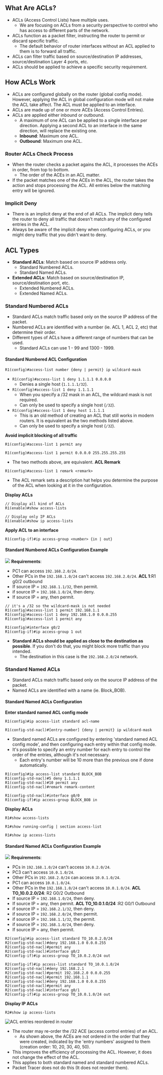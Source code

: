 ## What Are ACLs?
* ACLs (Access Control Lists) have multiple uses.
	* We are focusing on ACLs from a security perspective to control who has access to different parts of the network.
* ACLs function as a packet filter, instructing the router to permit or discard specific traffic.
	* The default behavior of router interfaces without an ACL applied to them is to forward all traffic.
* ACLs can filter traffic based on source/destination IP addresses, source/destination Layer 4 ports, etc.
* ACLs should be applied to achieve a specific security requirement.
## How ACLs Work
* ACLs are configured globally on the router (global config mode). However, applying the ACL in global configuration mode will not make the ACL take affect. The ACL must be applied to an interface.
* ACLs are made up of one or more ACEs (Access Control Entries).
* ACLs are applied either inbound or outbound.
	* A maximum of one ACL can be applied to a single interface per direction. Applying a second ACL to an interface in the same direction, will replace the existing one.
	* **Inbound**: Maximum one ACL.
	* **Outbound**: Maximum one ACL.
### Router ACLs Check Process
* When the router checks a packet agains the ACL, it processes the ACEs in order, from top to bottom.
	* The order of the ACEs in an ACL matter.
* If the packet matches one of the ACEs in the ACL, the router takes the action and stops processing the ACL. All entries below the matching entry will be ignored.
### Implicit Deny
* There is an implicit deny at the end of all ACLs. The implicit deny tells the router to deny all traffic that doesn't match any of the configured entries in the ACL.
* Always be aware of the implicit deny when configuring ACLs, or you might deny traffic that you didn't want to deny.
## ACL Types
* **Standard ACLs**: Match based on source IP address only.
	* Standard Numbered ACLs.
	* Standard Named ACLs.
* **Extended ACLs**: Match based on source/destination IP, source/destination port, etc.
	* Extended Numbered ACLs.
	* Extended Named ACLs.
### Standard Numbered ACLs
* Standard ACLs match traffic based only on the source IP address of the packet.
* Numbered ACLs are identified with a number (ie. ACL 1, ACL 2, etc) that determine their order.
* Different types of ACLs have a different range of numbers that can be used.
	* Standard ACLs can use 1 - 99 and 1300 - 1999.
#### Standard Numbered ACL Configuration
```
R1(config)#access-list number {deny | permit} ip wildcard-mask
```
* `R1(config)#access-list 1 deny 1.1.1.1 0.0.0.0` 
	* Denies a single host (`1.1.1.1/32`).
* `R1(config)#access-list 1 deny 1.1.1.1` 
	* When you specify a /32 mask in an ACL, the wildcard mask is not required.
	* Can only be used to specify a single host (`/32`).
* `R1(config)#access-list 1 deny host 1.1.1.1`
	* This is an old method of creating an ACL that still works in modern routers. It is equivalent as the two methods listed above.
	* Can only be used to specify a single host (`/32`).

**Avoid implicit blocking of all traffic**
```
R1(config)#access-list 1 permit any

R1(config)#access-list 1 permit 0.0.0.0 255.255.255.255
```
* The two methods above, are equivalent.
**ACL Remark**
```
R1(config)#access-list 1 remark <remark>
```
* The ACL remark sets a description hat helps you determine the purpose of the ACL when looking at it in the configuration.

**Display ACLs**
```
// Display all kind of ACLs
R1(enable)#show access-lists

// Display only IP ACLs
R1(enable)#show ip access-lists
```

**Apply ACL to an interface**
```
R1(config-if)#ip access-group <number> {in | out}
```
#### Standard Numbered ACLs Configuration Example
![](./img2/standard-acls-topology.png)
**Requirements**:
* PC1 can access `192.168.2.0/24`.
* Other PCs in the `192.168.1.0/24` can't access `192.168.2.0/24`.
**ACL 1**:R1 g0/2 outbound
* If source IP = `192.168.1.1/32`, then permit.
* if source IP = `192.168.1.0/24`, then deny.
* If source IP = any, then permit.
```
// it's a /32 so the wildcard-mask is not needed
R1(config)#access-list 1 permit 192.168.1.1
R1(config)#access-list 1 deny 192.168.1.0 0.0.0.255
R1(config)#access-list 1 permit any

R1(config)#interface g0/2
R1(config-if)#ip access-group 1 out
```
* **Standard ACLs should be applied as close to the destination as possible**. If you don't do that, you might block more traffic than you intended.
	* The destination in this case is the `192.168.2.0/24` network.
### Standard Named ACLs
* Standard ACLs match traffic based only on the source IP address of the packet.
* Named ACLs are identified with a name (ie. Block_BOB).
#### Standard Named ACLs Configuration

**Enter standard named ACL config mode**
```
R1(config)#ip access-list standard acl-name

R1(config-std-nacl)#[entry-number] {deny | permit} ip wildcard-mask
```
* Standard named ACLs are configured by entering 'standard named ACL config mode', and then configuring each entry within that config mode.
* It's possible to specify an entry number for each entry to control the order of the entries, although it's not necessary.
	* Each entry's number will be 10 more than the previous one if done automatically.
```
R1(config)#ip access-list standard BLOCK_BOB
R1(config-std-nacl)#5 deny 1.1.1.1
R1(config-std-nacl)#10 permit any
R1(config-std-nacl)#remark remark-content

R1(config-std-nacl)#interface g0/0
R1(config-if)#ip access-group BLOCK_BOB in
```

**Display ACLs**
```
R1#show access-lists

R1#show running-config | section access-list

R1#show ip access-lists
```
#### Standard Named ACLs Configuration Example
![](./img2/standard-acls-topology.png)
**Requirements**:
* PCs in `192.168.1.0/24` can't access `10.0.2.0/24`.
* PC3 can't access `10.0.1.0/24`.
* Other PCs in `192.168.2.0/24` can access `10.0.1.0/24`.
* PC1 can access `10.0.1.0/24`.
* Other PCs in the `192.168.1.0/24` can't access `10.0.1.0/24`.
**ACL TO_10.0.2.0/24**: R2 G0/2 Outbound
* If source IP = `192.168.1.0/24`, then deny.
* If source IP = any, then permit.
**ACL TO_10.0.1.0/24** :R2 G0/1 Outbound
* if source IP = `192.168.2.1/32`, then deny.
* if source IP = `192.168.2.0/24`, then permit.
* if source IP = `192.168.1.1/32`, the permit.
* if source IP = `192.168.1.0/24`, then deny.
* If source IP = any, then permit.
```
R2(config)#ip access-list standard TO_10.0.2.0/24
R2(config-std-nacl)#deny 192.168.1.0 0.0.0.255
R2(config-std-nacl)#permit any
R2(config-std-nacl)#interface g0/2
R2(config-if)#ip access-group TO_10.0.2.0/24 out

R2(config-if)#ip access-list standard TO_10.0.1.0/24
R2(config-std-nacl)#deny 192.168.2.1
R2(config-std-nacl)#permit 192.168.2.0 0.0.0.255
R2(config-std-nacl)#permit 192.168.1.1
R2(config-std-nacl)#deny 192.168.1.0 0.0.0.255
R2(config-std-nacl)#permit any
R2(config-std-nacl)#interface g0/1
R2(config-if)#ip access-group TO_10.0.1.0/24 out
```

**Display IP  ACLs**
```
R2#show ip access-lists
```
![ACL entries reordered in router](./img2/ACLs-reordered-in-router.png)
* The router may re-order the /32 ACE (access control entries) of an ACL.
	* As shown above, the ACEs are not ordered in the order that they were created, indicated by the 'entry numbers' assigned to them (creation order: 10, 20, 30, 40, 50). 
* This improves the efficiency of processing the ACL. However, it does not change the effect of the ACL.
* This applies to both standard named and standard numbered ACLs.
* Packet Tracer does not do this (It does not reorder them).

